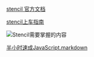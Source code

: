 
[stencil 官方文档](https://www.tslang.cn/docs/handbook/basic-types.html)

[stencil上车指南](http://gogs.xiaoyuanjijiehao.com/antlinker/ant-doc/src/master/%E5%AD%A6%E4%B9%A0%E7%AC%94%E8%AE%B0/stencil%E4%B8%8A%E8%BD%A6%E6%8C%87%E5%8D%97.md)

![Stencil需要掌握的内容](https://s2.ax1x.com/2019/05/20/ExDmlT.png)

[半小时速成JavaScript.markdown](http://gogs.xiaoyuanjijiehao.com/antlinker/ant-doc/src/master/%E5%AD%A6%E4%B9%A0%E7%AC%94%E8%AE%B0/%E5%8D%8A%E5%B0%8F%E6%97%B6%E9%80%9F%E6%88%90JavaScript.markdown)